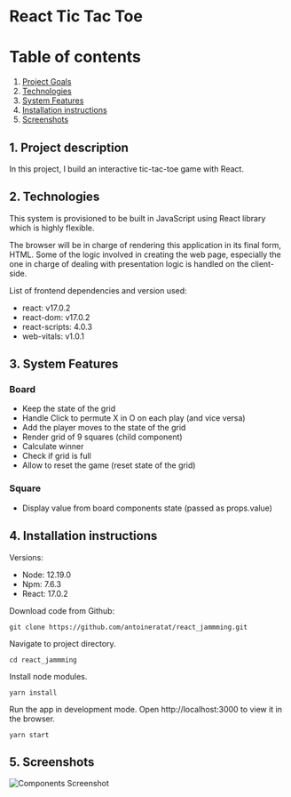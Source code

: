 # React Tic Tac Toe

# Table of contents

1. [Project Goals](#description)
2. [Technologies](#tech)
3. [System Features](#sys-features)
4. [Installation instructions](#installation)
5. [Screenshots](#screenshots)

## 1. Project description<a name="description"></a>

In this project, I build an interactive tic-tac-toe game with React.

## 2. Technologies<a name="tech"></a>

This system is provisioned to be built in JavaScript using React library which is highly flexible.

The browser will be in charge of rendering this application in its final form, HTML. Some of the logic involved in creating the web page, especially the one in charge of dealing with presentation logic is handled on the client-side.

List of frontend dependencies and version used:

-   react: v17.0.2
-   react-dom: v17.0.2
-   react-scripts: 4.0.3
-   web-vitals: v1.0.1

## 3. System Features<a name="sys-features"></a>

### Board

-   Keep the state of the grid
-   Handle Click to permute X in O on each play (and vice versa)
-   Add the player moves to the state of the grid
-   Render grid of 9 squares (child component)
-   Calculate winner
-   Check if grid is full
-   Allow to reset the game (reset state of the grid)

### Square

-   Display value from board components state (passed as props.value)

## 4. Installation instructions<a name="installation"></a>

Versions:

-   Node: 12.19.0
-   Npm: 7.6.3
-   React: 17.0.2

Download code from Github:

```shell
git clone https://github.com/antoineratat/react_jammming.git
```

Navigate to project directory.

```shell
cd react_jammming
```

Install node modules.

```shell
yarn install
```

Run the app in development mode. Open http://localhost:3000 to view it in the browser.

```shell
yarn start
```

## 5. Screenshots<a name="screenshots"></a>

![Components Screenshot](https://github.com/antoineratat/github_docs/blob/main/react_tictactoe/tictactoe.PNG?raw=true)
